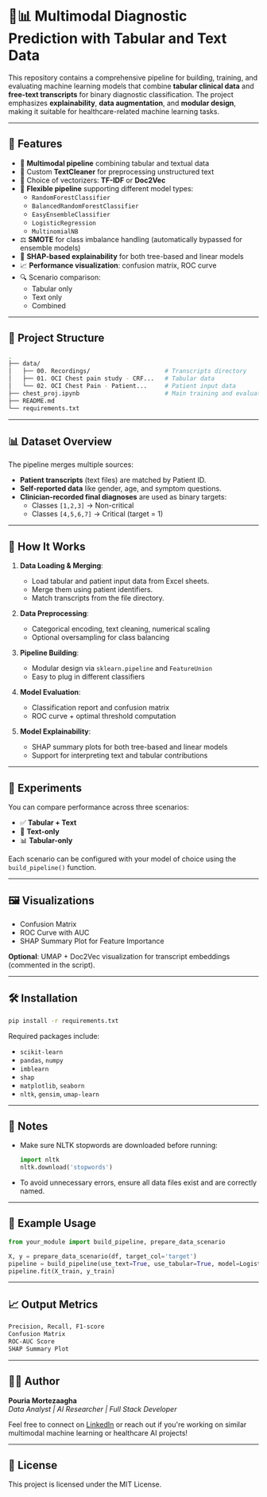 # 🧠📊 Multimodal Diagnostic Prediction with Tabular and Text Data

This repository contains a comprehensive pipeline for building, training, and evaluating machine learning models that combine **tabular clinical data** and **free-text transcripts** for binary diagnostic classification. The project emphasizes **explainability**, **data augmentation**, and **modular design**, making it suitable for healthcare-related machine learning tasks.

---

## 🚀 Features

- 🔄 **Multimodal pipeline** combining tabular and textual data  
- 🧽 Custom **TextCleaner** for preprocessing unstructured text  
- 🧠 Choice of vectorizers: **TF-IDF** or **Doc2Vec**  
- 🧪 **Flexible pipeline** supporting different model types:
  - `RandomForestClassifier`
  - `BalancedRandomForestClassifier`
  - `EasyEnsembleClassifier`
  - `LogisticRegression`
  - `MultinomialNB`
- ⚖️ **SMOTE** for class imbalance handling (automatically bypassed for ensemble models)
- 🧠 **SHAP-based explainability** for both tree-based and linear models
- 📈 **Performance visualization**: confusion matrix, ROC curve
- 🔍 Scenario comparison:
  - Tabular only
  - Text only
  - Combined

---

## 📁 Project Structure

```bash
.
├── data/
│   ├── 00. Recordings/                     # Transcripts directory
│   ├── 01. OCI Chest pain study - CRF...   # Tabular data
│   └── 02. OCI Chest Pain - Patient...     # Patient input data
├── chest_proj.ipynb                        # Main training and evaluation script
├── README.md
└── requirements.txt
```

---

## 📊 Dataset Overview

The pipeline merges multiple sources:
- **Patient transcripts** (text files) are matched by Patient ID.
- **Self-reported data** like gender, age, and symptom questions.
- **Clinician-recorded final diagnoses** are used as binary targets:
  - Classes `[1,2,3]` → Non-critical
  - Classes `[4,5,6,7]` → Critical (target = 1)

---

## 🔧 How It Works

1. **Data Loading & Merging**:
   - Load tabular and patient input data from Excel sheets.
   - Merge them using patient identifiers.
   - Match transcripts from the file directory.

2. **Data Preprocessing**:
   - Categorical encoding, text cleaning, numerical scaling
   - Optional oversampling for class balancing

3. **Pipeline Building**:
   - Modular design via `sklearn.pipeline` and `FeatureUnion`
   - Easy to plug in different classifiers

4. **Model Evaluation**:
   - Classification report and confusion matrix
   - ROC curve + optimal threshold computation

5. **Model Explainability**:
   - SHAP summary plots for both tree-based and linear models
   - Support for interpreting text and tabular contributions

---

## 🧪 Experiments

You can compare performance across three scenarios:

- ✅ **Tabular + Text**
- 📄 **Text-only**
- 📊 **Tabular-only**

Each scenario can be configured with your model of choice using the `build_pipeline()` function.

---

## 🖼️ Visualizations

- Confusion Matrix
- ROC Curve with AUC
- SHAP Summary Plot for Feature Importance

**Optional**: UMAP + Doc2Vec visualization for transcript embeddings (commented in the script).

---

## 🛠️ Installation

```bash
pip install -r requirements.txt
```

Required packages include:
- `scikit-learn`
- `pandas`, `numpy`
- `imblearn`
- `shap`
- `matplotlib`, `seaborn`
- `nltk`, `gensim`, `umap-learn`

---

## 📌 Notes

- Make sure NLTK stopwords are downloaded before running:
  ```python
  import nltk
  nltk.download('stopwords')
  ```
- To avoid unnecessary errors, ensure all data files exist and are correctly named.

---

## 📍 Example Usage

```python
from your_module import build_pipeline, prepare_data_scenario

X, y = prepare_data_scenario(df, target_col='target')
pipeline = build_pipeline(use_text=True, use_tabular=True, model=LogisticRegression())
pipeline.fit(X_train, y_train)
```

---

## 📈 Output Metrics

```bash
Precision, Recall, F1-score
Confusion Matrix
ROC-AUC Score
SHAP Summary Plot
```

---

## 👨‍🔬 Author

**Pouria Mortezaagha**  
_Data Analyst | AI Researcher | Full Stack Developer_

Feel free to connect on [LinkedIn](https://www.linkedin.com/in/pouria-mortezaagha/) or reach out if you're working on similar multimodal machine learning or healthcare AI projects!

---

## 📄 License

This project is licensed under the MIT License.
